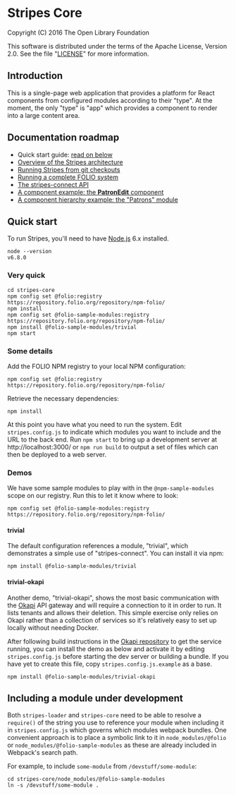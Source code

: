 # Stripes Core

Copyright (C) 2016 The Open Library Foundation

This software is distributed under the terms of the Apache License,
Version 2.0. See the file "[LICENSE](LICENSE)" for more information.

## Introduction

This is a single-page web application that provides a platform for React components from configured modules according to their "type". At the moment, the only "type" is "app" which provides a component to render into a large content area.


## Documentation roadmap

* Quick start guide: [read on below](#quick-start)
* [Overview of the Stripes architecture](doc/overview.md)
* [Running Stripes from git checkouts](doc/building-from-git-checkouts.md)
* [Running a complete FOLIO system](https://github.com/folio-org/ui-okapi-console/blob/master/doc/running-a-complete-system.md)
* [The stripes-connect API](https://github.com/folio-org/stripes-connect/blob/master/api.md)
* [A component example: the **PatronEdit** component](doc/component-example.md)
* [A component hierarchy example: the "Patrons" module](doc/component-hierarchy.md)


## <a name="quick-start">Quick start</a>

To run Stripes, you'll need to have [Node.js](https://nodejs.org/) 6.x installed.
```
node --version
v6.8.0
```

### Very quick

```
cd stripes-core
npm config set @folio:registry https://repository.folio.org/repository/npm-folio/
npm install
npm config set @folio-sample-modules:registry https://repository.folio.org/repository/npm-folio/
npm install @folio-sample-modules/trivial
npm start
```

### Some details

Add the FOLIO NPM registry to your local NPM configuration:

`npm config set @folio:registry https://repository.folio.org/repository/npm-folio/`

Retrieve the necessary dependencies:

`npm install`

At this point you have what you need to run the system. Edit `stripes.config.js` to indicate which modules you want to include and the URL to the back end. Run `npm start` to bring up a development server at http://localhost:3000/ or `npm run build` to output a set of files which can then be deployed to a web server.

### Demos

We have some sample modules to play with in the `@npm-sample-modules` scope on our registry. Run this to let it know where to look:

`npm config set @folio-sample-modules:registry https://repository.folio.org/repository/npm-folio/`

#### trivial

The default configuration references a module, "trivial", which demonstrates a simple use of "stripes-connect". You can install it via npm:

`npm install @folio-sample-modules/trivial`

#### trivial-okapi

Another demo, "trivial-okapi", shows the most basic communication with the [Okapi](https://github.com/folio-org/okapi) API gateway and will require a connection to it in order to run. It lists tenants and allows their deletion. This simple exercise only relies on Okapi rather than a collection of services so it's relatively easy to set up locally without needing Docker.

After following build instructions in the [Okapi repository](https://github.com/folio-org/okapi) to get the service running, you can install the demo as below and activate it by editing `stripes.config.js` before starting the dev server or building a bundle. If you have yet to create this file, copy `stripes.config.js.example` as a base.

`npm install @folio-sample-modules/trivial-okapi`

## Including a module under development

Both `stripes-loader` and `stripes-core` need to be able to resolve a `require()` of the string you use to reference your module when including it in `stripes.config.js` which governs which modules webpack bundles. One convenient approach is to place a symbolic link to it in `node_modules/@folio` or `node_modules/@folio-sample-modules` as these are already included in Webpack's search path.

For example, to include `some-module` from `/devstuff/some-module`: 

```
cd stripes-core/node_modules/@folio-sample-modules
ln -s /devstuff/some-module .
```
